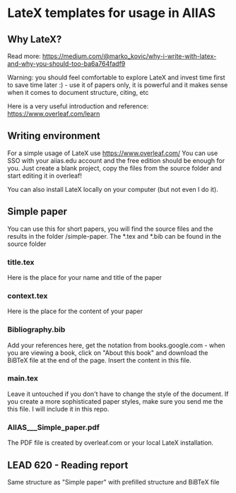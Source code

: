 # LateX templates for usage in AIIAS

## Why LateX?

Read more: https://medium.com/@marko_kovic/why-i-write-with-latex-and-why-you-should-too-ba6a764fadf9

Warning: you should feel comfortable to explore LateX and invest time first to save time later :) - use it of papers only, it is powerful and it makes sense when it comes to document structure, citing, etc

Here is a very useful introduction and reference: https://www.overleaf.com/learn

## Writing environment

For a simple usage of LateX use https://www.overleaf.com/ You can use SSO with your aiias.edu account and the free edition should be enough for you. Just create a blank project, copy the files from the source folder and start editing it in overleaf!

You can also install LateX locally on your computer (but not even I do it).

## Simple paper

You can use this for short papers, you will find the source files and the results in the folder /simple-paper. The *.tex and *.bib can be found in the source folder

### title.tex

Here is the place for your name and title of the paper

### context.tex

Here is the place for the content of your paper

### Bibliography.bib

Add your references here, get the notation from books.google.com - when you are viewing a book, click on "About this book" and download the BiBTeX file at the end of the page. Insert the content in this file.

### main.tex

Leave it untouched if you don't have to change the style of the document. If you create a more sophisticated paper styles, make sure you send me the this file. I will include it in this repo.

### AIIAS___Simple_paper.pdf

The PDF file is created by overleaf.com or your local LateX installation.

## LEAD 620 - Reading report

Same structure as "Simple paper" with prefilled structure and BiBTeX file  
